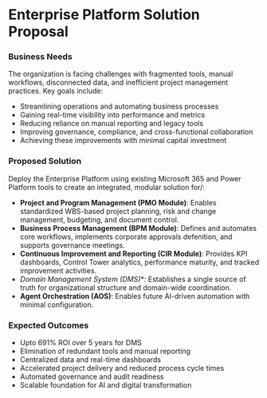 # Enterprise Platform Solution Proposal

### Business Needs
The organization is facing challenges with fragmented tools, manual workflows, disconnected data, and inefficient project management practices. Key goals include:
- Streamlining operations and automating business processes
- Gaining real-time visibility into performance and metrics
- Reducing reliance on manual reporting and legacy tools
- Improving governance, compliance, and cross-functional collaboration
- Achieving these improvements with minimal capital investment


### Proposed Solution
Deploy the Enterprise Platform using existing Microsoft 365 and Power Platform tools to create an integrated, modular solution for/:
- **Project and Program Management (PMO Module)**: Enables standardized WBS-based project planning, risk and change management, budgeting, and document control.
- **Business Process Management (BPM Module)**: Defines and automates core workflows, implements corporate approvals defenition, and supports governance meetings.
- **Continuous Improvement and Reporting (CIR Module)**: Provides KPI dashboards, Control Tower analytics, performance maturity, and tracked improvement activities.
- **Domain Management System (DMS*)**: Establishes a single source of truth for organizational structure and domain-wide coordination.
- **Agent Orchestration (AOS)**: Enables future AI-driven automation with minimal configuration.

### Expected Outcomes
- Upto 691% ROI over 5 years for DMS
- Elimination of redundant tools and manual reporting
- Centralized data and real-time dashboards
- Accelerated project delivery and reduced process cycle times
- Automated governance and audit readiness
- Scalable foundation for AI and digital transformation

